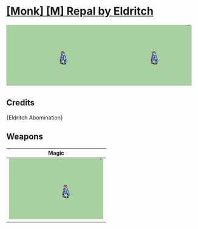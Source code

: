 # [\[Monk\] \[M\] Repal by Eldritch](./)

<img src="./6.%20Magic/Magic_000.png" alt="[Monk] [M] Repal by Eldritch standing" />

## Credits

{Eldritch Abomination}

## Weapons


|Magic |
|  :---: |
| <img alt="Magic animation" src="./6.%20Magic/Magic.gif" /> |
